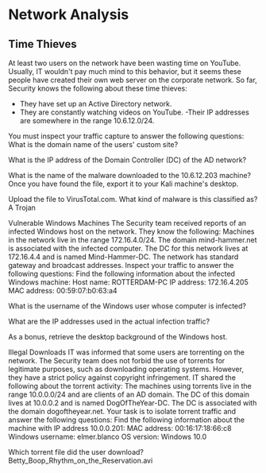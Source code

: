 # Network Analysis
## Time Thieves

At least two users on the network have been wasting time on YouTube. Usually, IT wouldn't pay much mind to this behavior, but it seems these people have created their own web server on the corporate network. So far, Security knows the following about these time thieves:

- They have set up an Active Directory network.
- They are constantly watching videos on YouTube.
 -Their IP addresses are somewhere in the range 10.6.12.0/24.

You must inspect your traffic capture to answer the following questions:
What is the domain name of the users' custom site?

What is the IP address of the Domain Controller (DC) of the AD network?
 
 
What is the name of the malware downloaded to the 10.6.12.203 machine? Once you have found the file, export it to your Kali machine's desktop.
 
Upload the file to VirusTotal.com. What kind of malware is this classified as?
A Trojan

Vulnerable Windows Machines
The Security team received reports of an infected Windows host on the network. They know the following:
Machines in the network live in the range 172.16.4.0/24.
The domain mind-hammer.net is associated with the infected computer.
The DC for this network lives at 172.16.4.4 and is named Mind-Hammer-DC.
The network has standard gateway and broadcast addresses.
Inspect your traffic to answer the following questions:
Find the following information about the infected Windows machine:
Host name: ROTTERDAM-PC
IP address: 172.16.4.205
MAC address: 00:59:07:b0:63:a4

What is the username of the Windows user whose computer is infected?

What are the IP addresses used in the actual infection traffic?

As a bonus, retrieve the desktop background of the Windows host.


Illegal Downloads
IT was informed that some users are torrenting on the network. The Security team does not forbid the use of torrents for legitimate purposes, such as downloading operating systems. However, they have a strict policy against copyright infringement.
IT shared the following about the torrent activity:
The machines using torrents live in the range 10.0.0.0/24 and are clients of an AD domain.
The DC of this domain lives at 10.0.0.2 and is named DogOfTheYear-DC.
The DC is associated with the domain dogoftheyear.net.
Your task is to isolate torrent traffic and answer the following questions:
Find the following information about the machine with IP address 10.0.0.201:
MAC address: 00:16:17:18:66:c8
Windows username: elmer.blanco
OS version: Windows 10.0


Which torrent file did the user download?
Betty_Boop_Rhythm_on_the_Reservation.avi

 
